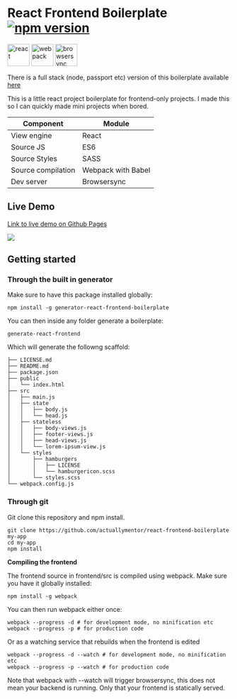 # React Frontend Boilerplate [![npm version](https://badge.fury.io/js/generator-react-frontend-boilerplate.svg)](https://badge.fury.io/js/generator-react-frontend-boilerplate)

<img height="50px" alt="react" src="http://i.imgur.com/D19TgT8.png" />
<img height="50px" alt="webpack" src="http://i.imgur.com/ZtANAeL.png" />
<img height="50px" alt="browsersync" src="http://i.imgur.com/L5peje9.png" />

There is a full stack (node, passport etc) version of this boilerplate available [here]( https://github.com/actuallymentor/react-node-boilerplate )

This is a little react project boilerplate for frontend-only projects. I made this so I can quickly made mini projects when bored.

| Component | Module |
| --------- | ------ |
| View engine | React |
| Source JS | ES6 |
| Source Styles | SASS |
| Source compilation | Webpack with Babel |
| Dev server | Browsersync |

## Live Demo

[Link to live demo on Github Pages]( https://actuallymentor.github.io/react-frontend-boilerplate/ )

<a href="https://actuallymentor.github.io/react-frontend-boilerplate/"><img style="max-width: 100%;" src="http://i.imgur.com/xNMHVx5.png" /></a>

## Getting started

### Through the built in generator

Make sure to have this package installed globally:

```shell
npm install -g generator-react-frontend-boilerplate
```

You can then inside any folder generate a boilerplate:

```shell
generate-react-frontend
```

Which will generate the followng scaffold:

```shell
├── LICENSE.md
├── README.md
├── package.json
├── public
│   └── index.html
├── src
│   ├── main.js
│   ├── state
│   │   ├── body.js
│   │   └── head.js
│   ├── stateless
│   │   ├── body-views.js
│   │   ├── footer-views.js
│   │   ├── head-views.js
│   │   └── lorem-ipsum-view.js
│   └── styles
│       ├── hamburgers
│       │   ├── LICENSE
│       │   └── hamburgericon.scss
│       └── styles.scss
└── webpack.config.js
```

### Through git

Git clone this repository and npm install.

``` shell
git clone https://github.com/actuallymentor/react-frontend-boilerplate my-app
cd my-app
npm install
```

**Compiling the frontend**

The frontend source in frontend/src is compiled using webpack. Make sure you have it globally installed:

```shell
npm install -g webpack
```

You can then run webpack either once:

```shell
webpack --progress -d # for development mode, no minification etc
webpack --progress -p # for production code

```

Or as a watching service that rebuilds when the frontend is edited

```shell
webpack --progress -d --watch # for development mode, no minification etc
webpack --progress -p --watch # for production code
```

Note that webpack with --watch will trigger browsersync, this does not mean your backend is running. Only that your frontend is statically served.